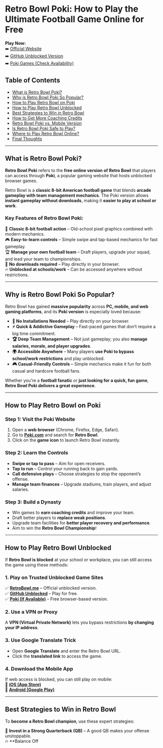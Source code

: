 # **Retro Bowl Poki: How to Play the Ultimate Football Game Online for Free**

**Play Now:**  
➡️ [Official Website](https://retrobowl.me)  
➡️ [GitHub Unblocked Version](https://retro-bowl-25-unblocked.github.io)  
➡️ [Poki Games (Check Availability)](https://poki.com)  

## **Table of Contents**
- [What is Retro Bowl Poki?](#what-is-retro-bowl-poki)
- [Why is Retro Bowl Poki So Popular?](#why-is-retro-bowl-poki-so-popular)
- [How to Play Retro Bowl on Poki](#how-to-play-retro-bowl-on-poki)
- [How to Play Retro Bowl Unblocked](#how-to-play-retro-bowl-unblocked)
- [Best Strategies to Win in Retro Bowl](#best-strategies-to-win-in-retro-bowl)
- [How to Get More Coaching Credits](#how-to-get-more-coaching-credits)
- [Retro Bowl Poki vs. Mobile Version](#retro-bowl-poki-vs-mobile-version)
- [Is Retro Bowl Poki Safe to Play?](#is-retro-bowl-poki-safe-to-play)
- [Where to Play Retro Bowl Online?](#where-to-play-retro-bowl-online)
- [Final Thoughts](#final-thoughts)

---

## **What is Retro Bowl Poki?**
**Retro Bowl Poki** refers to the **free online version of Retro Bowl** that players can access through **Poki**, a popular gaming website that hosts unblocked browser games. 

Retro Bowl is a **classic 8-bit American football game** that blends **arcade gameplay with team management mechanics**. The Poki version allows **instant gameplay without downloads**, making it **easier to play at school or work**.

### **Key Features of Retro Bowl Poki:**
🏈 **Classic 8-bit football action** – Old-school pixel graphics combined with modern mechanics.  
🎮 **Easy-to-learn controls** – Simple swipe and tap-based mechanics for fast gameplay.  
🏆 **Manage your own football team** – Draft players, upgrade your squad, and lead your team to championships.  
📶 **No downloads required** – Play directly in your browser.  
🔥 **Unblocked at schools/work** – Can be accessed anywhere without restrictions.  

---

## **Why is Retro Bowl Poki So Popular?**
Retro Bowl has gained **massive popularity** across **PC, mobile, and web gaming platforms**, and its **Poki version** is especially loved because:

- **📶 No Installations Needed** – Play directly on your browser.  
- **⚡ Quick & Addictive Gameplay** – Fast-paced games that don’t require a big time commitment.  
- **🏆 Deep Team Management** – Not just gameplay; you also **manage salaries, morale, and player upgrades**.  
- **🌍 Accessible Anywhere** – Many players **use Poki to bypass school/work restrictions** and play unblocked.  
- **🎮 Casual-Friendly Controls** – Simple mechanics make it fun for both casual and hardcore football fans.  

Whether you're a **football fanatic** or **just looking for a quick, fun game**, **Retro Bowl Poki delivers a great experience**.

---

## **How to Play Retro Bowl on Poki**
### **Step 1: Visit the Poki Website**
1. Open a **web browser** (Chrome, Firefox, Edge, Safari).  
2. Go to **[Poki.com](https://poki.com)** and search for **Retro Bowl**.  
3. Click on the **game icon** to launch Retro Bowl instantly.  

### **Step 2: Learn the Controls**
- **Swipe or tap to pass** – Aim for open receivers.  
- **Tap to run** – Control your running back to gain yards.  
- **Call defensive plays** – Choose strategies to stop the opponent’s offense.  
- **Manage team finances** – Upgrade stadiums, train players, and adjust salaries.  

### **Step 3: Build a Dynasty**
- Win games to **earn coaching credits** and improve your team.  
- Draft better players to **replace weak positions**.  
- Upgrade team facilities for **better player recovery and performance**.  
- Aim to win the **Retro Bowl Championship**!  

---

## **How to Play Retro Bowl Unblocked**
If **Retro Bowl is blocked** at your school or workplace, you can still access the game using these methods:

### **1. Play on Trusted Unblocked Game Sites**
✅ **[RetroBowl.me](https://retrobowl.me)** – Official unblocked version.  
✅ **[GitHub Unblocked](https://retro-bowl-25-unblocked.github.io)** – Play for free.  
✅ **[Poki (If Available)](https://poki.com)** – Free browser-based version.  

### **2. Use a VPN or Proxy**
A **VPN (Virtual Private Network)** lets you bypass restrictions **by changing your IP address**.

### **3. Use Google Translate Trick**
- Open **Google Translate** and enter the Retro Bowl URL.  
- Click the **translated link** to access the game.  

### **4. Download the Mobile App**
If web access is blocked, you can still play on mobile:  
📱 **[iOS (App Store)](https://apps.apple.com/us/app/retro-bowl/id1478902583)**  
📱 **[Android (Google Play)](https://play.google.com/store/apps/details?id=com.newstargames.retrobowl&hl=en&pli=1)**  

---

## **Best Strategies to Win in Retro Bowl**
To **become a Retro Bowl champion**, use these expert strategies:

🏈 **Invest in a Strong Quarterback (QB)** – A good QB makes your offense unstoppable.  
🔥 **Balance Off
